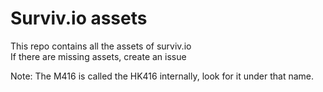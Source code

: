 # Surviv.io assets
This repo contains all the assets of surviv.io  
If there are missing assets, create an issue

Note: The M416 is called the HK416 internally, look for it under that name.
